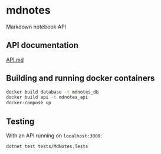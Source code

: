 # mdnotes

Markdown notebook API

## API documentation

[API.md](API.md)

## Building and running docker containers

```bash
docker build database -t mdnotes_db
docker build api -t mdnotes_api
docker-compose up
```

## Testing

With an API running on `localhost:3000`:

```bash
dotnet test tests/MdNotes.Tests
```